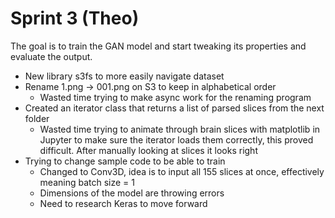 # Sprint 3 (Theo)

The goal is to train the GAN model and start tweaking its properties and evaluate the output.

* New library s3fs to more easily navigate dataset
* Rename 1.png -> 001.png on S3 to keep in alphabetical order 
    - Wasted time trying to make async work for the renaming program
* Created an iterator class that returns a list of parsed slices from the next folder
    - Wasted time trying to animate through brain slices with matplotlib in Jupyter to make sure the iterator loads them correctly, this proved difficult. After manually looking at slices it looks right
* Trying to change sample code to be able to train
    - Changed to Conv3D, idea is to input all 155 slices at once, effectively meaning batch size = 1
    - Dimensions of the model are throwing errors
    - Need to research Keras to move forward

